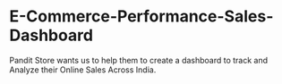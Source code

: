 # E-Commerce-Performance-Sales-Dashboard
Pandit Store wants  us to help them to create a dashboard  to track and Analyze their Online Sales Across India.
